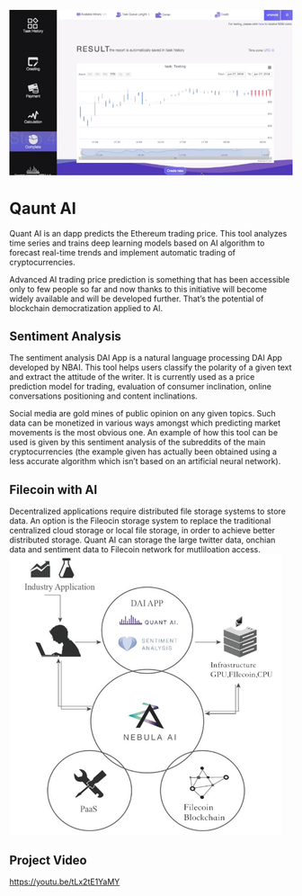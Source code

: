 
![Qaunt AI](quant-ai2.png?raw=true "Qaunt AI")


# Qaunt AI
Quant AI is an dapp predicts the Ethereum trading price. This tool analyzes time series and trains deep learning models based on AI algorithm to forecast real-time trends and implement automatic trading of cryptocurrencies.

Advanced AI trading price prediction is something that has been accessible only to few people so far and now thanks to this initiative will become widely available and will be developed further. That’s the potential of blockchain democratization applied to AI.

## Sentiment Analysis

The sentiment analysis DAI App is a natural language processing DAI App developed by NBAI. This tool helps users classify the polarity of a given text and extract the attitude of the writer. It is currently used as a price prediction model for trading, evaluation of consumer inclination, online conversations positioning and content inclinations.

Social media are gold mines of public opinion on any given topics. Such data can be monetized in various ways amongst which predicting market movements is the most obvious one. An example of how this tool can be used is given by this sentiment analysis of the subreddits of the main cryptocurrencies (the example given has actually been obtained using a less accurate algorithm which isn’t based on an artificial neural network).

## Filecoin with AI
Decentralized  applications  require  distributed  file  storage  systems  to  store  data. An  option  is the  Fileocin  storage  system  to  replace  the  traditional  centralized  cloud storage or local file storage, in order to achieve better distributed storage. Quant AI can storage the large twitter data, onchian data and sentiment data to Filecoin network for mutliloation access.
![AI with Filecoin](ai_cloud.png?raw=true "AI with Filecoin")

## Project Video

https://youtu.be/tLx2tE1YaMY
